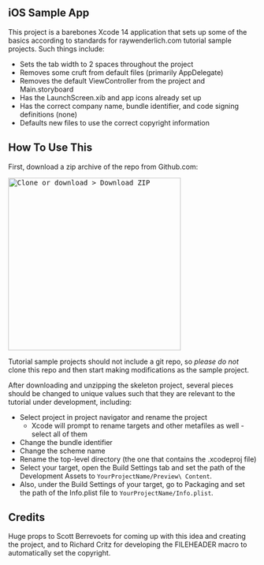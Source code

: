 iOS Sample App
---
This project is a barebones Xcode 14 application that sets up some of the basics according to standards for raywenderlich.com tutorial sample projects. Such things include:

- Sets the tab width to 2 spaces throughout the project
- Removes some cruft from default files (primarily AppDelegate)
- Removes the default ViewController from the project and Main.storyboard
- Has the LaunchScreen.xib and app icons already set up
- Has the correct company name, bundle identifier, and code signing definitions (none)
- Defaults new files to use the correct copyright information

## How To Use This
First, download a zip archive of the repo from Github.com:

<kbd>
  <img width="350" alt="Clone or download &gt; Download ZIP" src="https://user-images.githubusercontent.com/482871/47620993-f3a8e480-dae8-11e8-883a-a41456bd4672.png">
</kbd>

Tutorial sample projects should not include a git repo, so *please do not* clone this repo and then start making modifications as the sample project.

After downloading and unzipping the skeleton project, several pieces should be changed to unique values such that they are relevant to the tutorial under development, including:

- Select project in project navigator and rename the project
	- Xcode will prompt to rename targets and other metafiles as well - select all of them
- Change the bundle identifier
- Change the scheme name
- Rename the top-level directory (the one that contains the .xcodeproj file)
- Select your target, open the Build Settings tab and set the path of the Development Assets to `YourProjectName/Preview\ Content`.
- Also, under the Build Settings of your target, go to Packaging and set the path of the Info.plist file to `YourProjectName/Info.plist`.

## Credits
Huge props to Scott Berrevoets for coming up with this idea and creating the project, and to Richard Critz for developing the FILEHEADER macro to automatically set the copyright.
